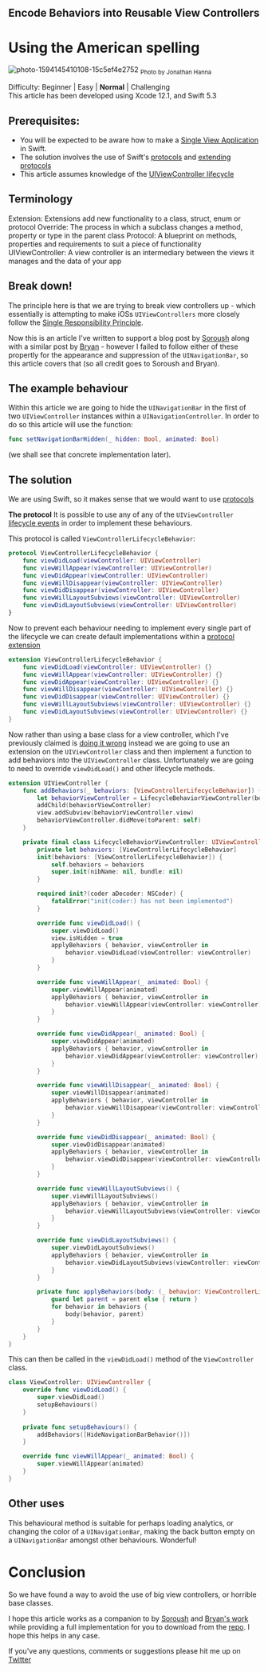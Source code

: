 ## Encode Behaviors into Reusable View Controllers
# Using the American spelling

![photo-1594145410108-15c5ef4e2752](Images/photo-1594145410108-15c5ef4e2752.jpeg)
<sub>Photo by Jonathan Hanna</sub>

Difficulty: Beginner | Easy | **Normal** | Challenging<br/>
This article has been developed using Xcode 12.1, and Swift 5.3

## Prerequisites:
* You will be expected to be aware how to make a [Single View Application](https://medium.com/swlh/your-first-ios-application-using-xcode-9983cf6efb71) in Swift.
* The solution involves the use of Swift's [protocols](https://medium.com/@stevenpcurtis.sc/protocols-in-swift-f46c31283b18) and [extending protocols](https://medium.com/@stevenpcurtis.sc/protocol-extensions-in-swift-3c8b1127701e)
* This article assumes knowledge of the [UIViewController lifecycle](https://medium.com/@stevenpcurtis.sc/the-uiviewcontroller-lifecycle-b964cf18256b)

## Terminology
Extension: Extensions add new functionality to a class, struct, enum or protocol
Override: The process in which a subclass changes a method, property or type in the parent class
Protocol: A blueprint on methods, properties and requirements to suit a piece of functionality
UIViewController: A view controller is an intermediary between the views it manages and the data of your app

## Break down!
The principle here is that we are trying to break view controllers up - which essentially is attempting to make iOSs `UIViewControllers` more closely follow the [Single Responsibility Principle](https://stevenpcurtis.medium.com/the-solid-principle-applied-to-swift-974e29b94d23).

Now this is an article I've written to support  a blog post by [Soroush](https://khanlou.com/2016/02/many-controllers/) along with a similar post by [Bryan](https://irace.me/lifecycle-behaviors) - however I failed to follow either of these propertly for the appearance and suppression of the `UINavigationBar`, so this article covers that (so all credit goes to Soroush and Bryan).

## The example behaviour
Within this article we are going to hide the `UINavigationBar` in the first of two `UIViewController` instances within a `UINavigationController`. In order to do so this article will use the function:

```swift
func setNavigationBarHidden(_ hidden: Bool, animated: Bool)
```

(we shall see that concrete implementation later).

## The solution
We are using Swift, so it makes sense that we would want to use [protocols](https://medium.com/@stevenpcurtis.sc/protocols-in-swift-f46c31283b18)

**The protocol**
It is possible to use any of any of the `UIViewController` [lifecycle events](https://medium.com/@stevenpcurtis.sc/the-uiviewcontroller-lifecycle-b964cf18256b) in order to implement these behaviours.

This protocol is called `ViewControllerLifecycleBehavior`:

```swift
protocol ViewControllerLifecycleBehavior {
    func viewDidLoad(viewController: UIViewController)
    func viewWillAppear(viewController: UIViewController)
    func viewDidAppear(viewController: UIViewController)
    func viewWillDisappear(viewController: UIViewController)
    func viewDidDisappear(viewController: UIViewController)
    func viewWillLayoutSubviews(viewController: UIViewController)
    func viewDidLayoutSubviews(viewController: UIViewController)
}
```

Now to prevent each behaviour needing to implement every single part of the lifecycle we can create default implementations within a [protocol extension](https://medium.com/@stevenpcurtis.sc/protocol-extensions-in-swift-3c8b1127701e)

```swift
extension ViewControllerLifecycleBehavior {
    func viewDidLoad(viewController: UIViewController) {}
    func viewWillAppear(viewController: UIViewController) {}
    func viewDidAppear(viewController: UIViewController) {}
    func viewWillDisappear(viewController: UIViewController) {}
    func viewDidDisappear(viewController: UIViewController) {}
    func viewWillLayoutSubviews(viewController: UIViewController) {}
    func viewDidLayoutSubviews(viewController: UIViewController) {}
}
```

Now rather than using a base class for a view controller, which I've previously claimed is [doing it wrong](https://stevenpcurtis.medium.com/if-youre-using-a-base-class-in-swift-you-re-doing-it-wrong-77c515f42684) instead we are going to use an extension on the `UIViewController` class and then implement a function to add behaviors into the `UIViewController` class. Unfortunately we are going to need to override `viewDidLoad()` and other lifecycle methods.

```swift
extension UIViewController {
    func addBehaviors(_ behaviors: [ViewControllerLifecycleBehavior]) {
        let behaviorViewController = LifecycleBehaviorViewController(behaviors: behaviors)
        addChild(behaviorViewController)
        view.addSubview(behaviorViewController.view)
        behaviorViewController.didMove(toParent: self)
    }

    private final class LifecycleBehaviorViewController: UIViewController, UIGestureRecognizerDelegate {
        private let behaviors: [ViewControllerLifecycleBehavior]
        init(behaviors: [ViewControllerLifecycleBehavior]) {
            self.behaviors = behaviors
            super.init(nibName: nil, bundle: nil)
        }

        required init?(coder aDecoder: NSCoder) {
            fatalError("init(coder:) has not been implemented")
        }

        override func viewDidLoad() {
            super.viewDidLoad()
            view.isHidden = true
            applyBehaviors { behavior, viewController in
                behavior.viewDidLoad(viewController: viewController)
            }
        }

        override func viewWillAppear(_ animated: Bool) {
            super.viewWillAppear(animated)
            applyBehaviors { behavior, viewController in
                behavior.viewWillAppear(viewController: viewController)
            }
        }

        override func viewDidAppear(_ animated: Bool) {
            super.viewDidAppear(animated)
            applyBehaviors { behavior, viewController in
                behavior.viewDidAppear(viewController: viewController)
            }
        }

        override func viewWillDisappear(_ animated: Bool) {
            super.viewWillDisappear(animated)
            applyBehaviors { behavior, viewController in
                behavior.viewWillDisappear(viewController: viewController)
            }
        }

        override func viewDidDisappear(_ animated: Bool) {
            super.viewDidDisappear(animated)
            applyBehaviors { behavior, viewController in
                behavior.viewDidDisappear(viewController: viewController)
            }
        }

        override func viewWillLayoutSubviews() {
            super.viewWillLayoutSubviews()
            applyBehaviors { behavior, viewController in
                behavior.viewWillLayoutSubviews(viewController: viewController)
            }
        }

        override func viewDidLayoutSubviews() {
            super.viewDidLayoutSubviews()
            applyBehaviors { behavior, viewController in
                behavior.viewDidLayoutSubviews(viewController: viewController)
            }
        }

        private func applyBehaviors(body: (_ behavior: ViewControllerLifecycleBehavior, _ viewController: UIViewController) -> Void) {
            guard let parent = parent else { return }
            for behavior in behaviors {
                body(behavior, parent)
            }
        }
    }
}
```

This can then be called in the `viewDidLoad()` method of the `ViewController` class.

```swift
class ViewController: UIViewController {
    override func viewDidLoad() {
        super.viewDidLoad()
        setupBehaviours()
    }
    
    private func setupBehaviours() {
        addBehaviors([HideNavigationBarBehavior()])
    }

    override func viewWillAppear(_ animated: Bool) {
        super.viewWillAppear(animated)
    }
}
```

## Other uses
This behavioural method is suitable for perhaps loading analytics, or changing the color of a `UINavigationBar`, making the back button empty on a `UINavigationBar` amongst other behaviours. Wonderful! 

# Conclusion
So we have found a way to avoid the use of big view controllers, or horrible base classes. 

I hope this article works as a companion to by [Soroush](https://khanlou.com/2016/02/many-controllers/) and [Bryan's work](https://irace.me/lifecycle-behaviors) while providing a full implementation for you to download from the [repo](https://github.com/stevencurtis/SwiftCoding/tree/master/ViewControllerLifecycleBehaviors). I hope this helps in any case.

If you've any questions, comments or suggestions please hit me up on [Twitter](https://twitter.com/stevenpcurtis) 